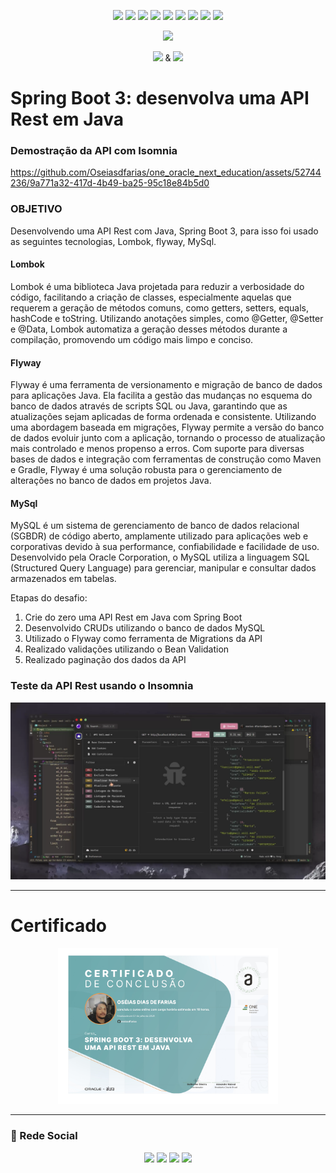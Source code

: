 <p align=center> 
<img src="https://img.shields.io/badge/java-%23ED8B00.svg?style=for-the-badge&logo=openjdk&logoColor=white">
<img src="https://img.shields.io/badge/spring%20boot-%236DB33F.svg?style=for-the-badge&logo=springboot&logoColor=white">  
<img src="https://img.shields.io/badge/MySQL-%23316192.svg?style=for-the-badge&logo=mysql&logoColor=white">  
<img src="https://img.shields.io/badge/IntelliJ_IDEA-000000.svg?style=for-the-badge&logo=intellij-idea&logoColor=white">  
<img src="https://img.shields.io/badge/apache_maven-C71A36?style=for-the-badge&logo=apachemaven&logoColor=white">
<img src="https://img.shields.io/badge/git-F05032.svg?style=for-the-badge&logo=git&logoColor=white">
<img src="https://img.shields.io/badge/flyway-8EB573.svg?style=for-the-badge&logo=flyway&logoColor=white">
<img src="https://img.shields.io/badge/lombok-262425.svg?style=for-the-badge&logo=lumen&logoColor=white">  
<img src="https://img.shields.io/badge/json-000000.svg?style=for-the-badge&logo=json&logoColor=white">  

<br>
</p>

<p align="center">
  <img height="60px" src="https://www.alura.com.br/assets/api/cursos/spring-boot-3-desenvolva-api-rest-java.svg">
</p>

<p align="center">
  <img height="9" src="https://i.imgur.com/PvAbpvx.png"> &
  <img height="13" src="https://i.imgur.com/rEzWrXJ.png">
</p>

# Spring Boot 3: desenvolva uma API Rest em Java

### Demostração da API com Isomnia

https://github.com/Oseiasdfarias/one_oracle_next_education/assets/52744236/9a771a32-417d-4b49-ba25-95c18e84b5d0


### OBJETIVO

Desenvolvendo uma API Rest com Java, Spring Boot 3, para isso foi usado as seguintes tecnologias, Lombok, flyway, MySql.

#### Lombok
Lombok é uma biblioteca Java projetada para reduzir a verbosidade do código, facilitando a criação de classes, especialmente aquelas que requerem a geração de métodos comuns, como getters, setters, equals, hashCode e toString. Utilizando anotações simples, como @Getter, @Setter e @Data, Lombok automatiza a geração desses métodos durante a compilação, promovendo um código mais limpo e conciso.

#### Flyway
Flyway é uma ferramenta de versionamento e migração de banco de dados para aplicações Java. Ela facilita a gestão das mudanças no esquema do banco de dados através de scripts SQL ou Java, garantindo que as atualizações sejam aplicadas de forma ordenada e consistente. Utilizando uma abordagem baseada em migrações, Flyway permite a versão do banco de dados evoluir junto com a aplicação, tornando o processo de atualização mais controlado e menos propenso a erros. Com suporte para diversas bases de dados e integração com ferramentas de construção como Maven e Gradle, Flyway é uma solução robusta para o gerenciamento de alterações no banco de dados em projetos Java.

#### MySql
MySQL é um sistema de gerenciamento de banco de dados relacional (SGBDR) de código aberto, amplamente utilizado para aplicações web e corporativas devido à sua performance, confiabilidade e facilidade de uso. Desenvolvido pela Oracle Corporation, o MySQL utiliza a linguagem SQL (Structured Query Language) para gerenciar, manipular e consultar dados armazenados em tabelas.


Etapas do desafio:

1. Crie do zero uma API Rest em Java com Spring Boot
2. Desenvolvido CRUDs utilizando o banco de dados MySQL
3. Utilizado o Flyway como ferramenta de Migrations da API
4. Realizado validações utilizando o Bean Validation
5. Realizado paginação dos dados da API



### Teste da API Rest usando o Insomnia

<p align="center">
  <img wigth="90%" src="./utils/banner_demostraca.png">
</p>


---

# Certificado



<p align="center">
  <img width="70%" src="./utils/Certificado_Spring_Boot 3_desenvolva_uma_API_Rest_em_Java_Alura_page-0001.jpg">
</p>


---

<h3  id="id9">🎥 Rede Social</h3>

<p align=center> <a href="https://oseiasfarias.info"><img src="https://img.shields.io/badge/Portfólio-%230077B5.svg?style=for-the-badge&logoColor=white"></a> <a href="https://www.linkedin.com/in/oseiasfarias/"><img src="https://img.shields.io/badge/linkedin-%230077B5.svg?style=for-the-badge&logo=linkedin&logoColor=white"></a>
<a href="https://oseiasfarias.medium.com"><img src="https://img.shields.io/badge/Medium-%230077B5.svg?style=for-the-badge&logo=medium&logoColor=white"></a>
<a href="https://www.kaggle.com/osiasdfarias"><img src="https://img.shields.io/badge/Kaggle-%230077B5.svg?style=for-the-badge&logo=kaggle&logoColor=white"></a>
</p>